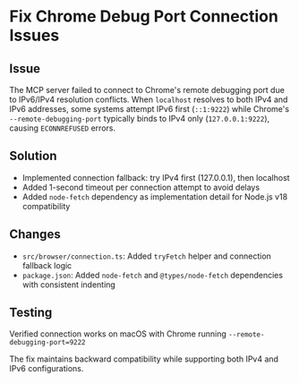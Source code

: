 # Fix Chrome Debug Port Connection Issues

## Issue
The MCP server failed to connect to Chrome's remote debugging port due to IPv6/IPv4 resolution conflicts. When `localhost` resolves to both IPv4 and IPv6 addresses, some systems attempt IPv6 first (`::1:9222`) while Chrome's `--remote-debugging-port` typically binds to IPv4 only (`127.0.0.1:9222`), causing `ECONNREFUSED` errors.

## Solution
- Implemented connection fallback: try IPv4 first (127.0.0.1), then localhost
- Added 1-second timeout per connection attempt to avoid delays
- Added `node-fetch` dependency as implementation detail for Node.js v18 compatibility

## Changes
- `src/browser/connection.ts`: Added `tryFetch` helper and connection fallback logic  
- `package.json`: Added `node-fetch` and `@types/node-fetch` dependencies with consistent indenting

## Testing
Verified connection works on macOS with Chrome running `--remote-debugging-port=9222`

The fix maintains backward compatibility while supporting both IPv4 and IPv6 configurations.